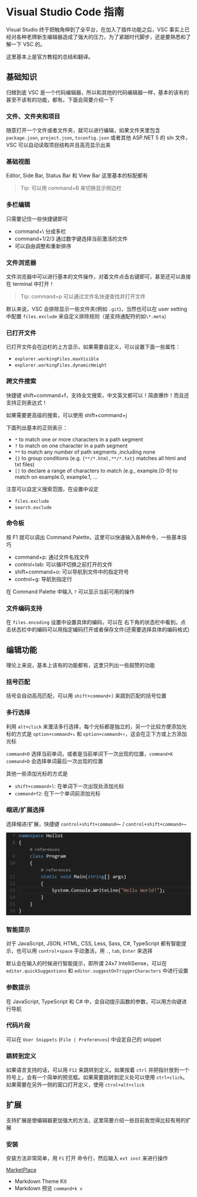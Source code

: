 # Visual Studio Code 指南

Visual Studio 终于把触角伸到了全平台，在加入了插件功能之后，VSC 事实上已经对各种老牌新生编辑器造成了强大的压力，为了紧跟时代脚步，还是要熟悉和了解一下 VSC 的。

这里基本上是官方教程的总结和翻译。

## 基础知识

归根到底 VSC 是一个代码编辑器，所以和其他的代码编辑器一样，基本的该有的甚至不该有的功能，都有。下面会简要介绍一下

### 文件、文件夹和项目

随意打开一个文件或者文件夹，就可以进行编辑，如果文件夹里包含 `package.json`, `project.json`, `tsconfig.json` 或者其他 ASP.NET 5 的 sln 文件，VSC 可以自动读取项目结构并且高亮显示出来

### 基础视图

Editor, Side Bar, Status Bar 和 View Bar 这里基本的标配都有

> Tip: 可以用 command+B 来切换显示侧边栏

### 多栏编辑

只需要记住一些快捷键即可

+ command+\ 分成多栏
+ command+1/2/3 通过数字键选择当前激活的文件
+ 可以自由调整和重新排序

### 文件浏览器

文件浏览器中可以进行基本的文件操作，对着文件点击右键即可，甚至还可以直接在 terminal 中打开！

> Tip: command+p 可以通过文件名快速查找并打开文件

默认来说，VSC 会排除显示一些文件夹(例如 `.git`)，当然也可以在 user setting 中配置 `files.exclude` 来自定义排除规则（是支持通配符的如`\*.meta`）

### 已打开文件

已打开文件会在边栏的上方显示，如果需要自定义，可以设置下面一些属性：

+ `explorer.workingFiles.maxVisible`
+ `explorer.workingFiles.dynamicHeight`

### 跨文件搜索

快捷键 shift+command+f，支持全文搜索，中文英文都可以！简直爆炸！而且还支持正则表达式！

如果需要更高级的搜索，可以使用 shift+command+j

下面列出基本的正则表示：

+ `*` to match one or more characters in a path segment
+ `?` to match on one character in a path segment
+ `**` to match any number of path segments ,including none
+ `{}` to group conditions (e.g. `{**/*.html,**/*.txt}` matches all html and txt files)
+ `[]` to declare a range of characters to match (e.g., example.[0-9] to match on example.0, example.1, …

注意可以自定义搜索范围，在设置中设定

+ `files.exclude`
+ `search.exclude`

### 命令板

按 F1 就可以调出 Command Palette，这里可以快速输入各种命令，一些基本技巧

+ command+p: 通过文件名找文件
+ control+tab: 可以循环切换之前打开的文件
+ shift+command+o: 可以导航到文件中的指定符号
+ control+g: 导航到指定行

在 Command Palette 中输入 `?` 可以显示当前可用的操作

### 文件编码支持

在 `files.encoding` 设置中设置具体的编码，可以在 右下角的状态栏中看到。点击状态栏中的编码可以用指定编码打开或者保存文件(还需要选择具体的编码格式)

## 编辑功能

理论上来说，基本上该有的功能都有，这里只列出一些超赞的功能

### 括号匹配

括号会自动高亮匹配，可以用 `shift+command+]` 来跳到匹配的括号位置

### 多行选择

利用 `alt+click` 来激活多行选择，每个光标都是独立的，另一个比较方便添加光标的方式是 `option+command+↓` 和 `option+command+↑`，这会在正下方或上方添加光标

`command+D` 选择当前单词，或者是当前单词下一次出现的位置，`command+K command+D` 会选择单词最后一次出现的位置

其他一些添加光标的方式是

+ `shift+command+l`: 在单词下一次出现处添加光标
+ `command+f2`: 在下一个单词前添加光标

### 缩进/扩展选择

选择缩进/扩展，快捷键 `control+shift+command+←` / `control+shift+command+→`

![](./_resources/vsc1.gif)

### 智能提示

对于 JavaScript, JSON, HTML, CSS, Less, Sass, C#, TypeScript 都有智能提示，也可以用 `control+space` 手动激活，用 `.`, `tab`, `Enter` 来选择

默认会在输入的时候进行智能提示，即所谓 24x7 IntelliSense，可以在 `editor.quickSuggestions` 和 `editor.suggestOnTriggerCharacters` 中进行设置

### 参数提示

在 JavaScript, TypeScript 和 C# 中，会自动提示函数的参数，可以用方向键进行导航

### 代码片段

可以在 `User Snippets` (`File | Preferences`) 中设定自己的 snippet

### 跳转到定义

如果语言支持的话，可以用 `F12` 来跳转到定义。如果按着 `ctrl` 并把指针放到一个符号上，会有一个简单的预览框。如果需要跳转到定义处可以使用 `ctrl+click`。如果需要在另外一侧的窗口打开定义，使用 `ctrol+alt+click`

## 扩展

支持扩展是使编辑器更加强大的方法，这里简要介绍一些目前我觉得比较有用的扩展

### 安装

安装方法非常简单，用 `F1` 打开 命令行，然后输入 `ext inst` 来进行操作

[MarketPlace](https://marketplace.visualstudio.com/#VSCode)

+ Markdown Theme Kit
+ Markdown 预览 `command+k v`


